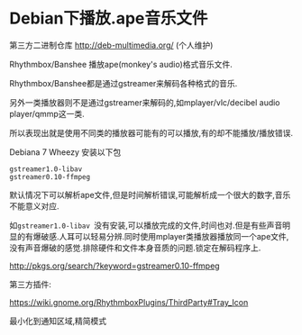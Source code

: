# Debian下播放.ape音乐文件

第三方二进制仓库 http://deb-multimedia.org/ (个人维护)

Rhythmbox/Banshee 播放ape(monkey's audio)格式音乐文件.

Rhythmbox/Banshee都是通过gstreamer来解码各种格式的音乐.

另外一类播放器则不是通过gstreamer来解码的,如mplayer/vlc/decibel audio player/qmmp这一类.

所以表现出就是使用不同类的播放器可能有的可以播放,有的却不能播放/播放错误.

Debiana 7 Wheezy 安装以下包 

```
gstreamer1.0-libav 
gstreamer0.10-ffmpeg
```
默认情况下可以解析ape文件,但是时间解析错误,可能解析成一个很大的数字,音乐不能意义对应.

如`gstreamer1.0-libav `没有安装,可以播放完成的文件,时间也对.但是有些声音明显的有爆破感.人耳可以轻易分辨.同时使用mplayer类播放器播放同一个ape文件,没有声音爆破的感觉.排除硬件和文件本身音质的问题.锁定在解码程序上.

http://pkgs.org/search/?keyword=gstreamer0.10-ffmpeg

第三方插件:

https://wiki.gnome.org/RhythmboxPlugins/ThirdParty#Tray_Icon

最小化到通知区域,精简模式

